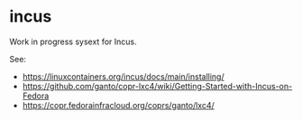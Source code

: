 # incus

Work in progress sysext for Incus.

See:
- https://linuxcontainers.org/incus/docs/main/installing/
- https://github.com/ganto/copr-lxc4/wiki/Getting-Started-with-Incus-on-Fedora
- https://copr.fedorainfracloud.org/coprs/ganto/lxc4/
